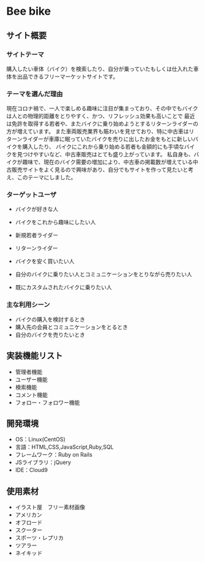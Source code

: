 # Bee bike

## サイト概要
### サイトテーマ
購入したい車体（バイク）を検索したり、自分が乗っていたもしくは仕入れた車体を出品できるフリーマーケットサイトです。

### テーマを選んだ理由
現在コロナ禍で、一人で楽しめる趣味に注目が集まっており、その中でもバイクは人との物理的距離をとりやすく、かつ、リフレッシュ効果も高いことで
最近は免許を取得する若者や、またバイクに乗り始めようとするリターンライダーの方が増えています。
また車両販売業界も賑わいを見せており、特に中古車はリターンライダーが車庫に眠っていたバイクを売りに出したお金をもとに新しいバイクを購入したり、
バイクにこれから乗り始める若者も金額的にも手頃なバイクを見つけやすいなど、中古車販売はとても盛り上がっています。
私自身も、バイクが趣味で、現在のバイク需要の増加により、中古車の掲載数が増えている中古販売サイトをよく見るので興味があり、自分でもサイトを作って見たいと考え、このテーマにしました。

### ターゲットユーザ
- バイクが好きな人
- バイクをこれから趣味にしたい人
 - 新規若者ライダー
 - リターンライダー

- バイクを安く買いたい人
- 自分のバイクに乗りたい人とコミュニケーションをとりながら売りたい人
- 既にカスタムされたバイクに乗りたい人

### 主な利用シーン
- バイクの購入を検討するとき
- 購入先の会員とコミュニケーションをとるとき
- 自分のバイクを売りたいとき

## 実装機能リスト
- 管理者機能
- ユーザー機能
- 検索機能
- コメント機能
- フォロー・フォロワー機能

## 開発環境
- OS：Linux(CentOS)
- 言語：HTML,CSS,JavaScript,Ruby,SQL
- フレームワーク：Ruby on Rails
- JSライブラリ：jQuery
- IDE：Cloud9

## 使用素材
- イラスト屋　フリー素材画像
- アメリカン
- オフロード
- スクーター
- スポーツ・レプリカ
- ツアラー
- ネイキッド
